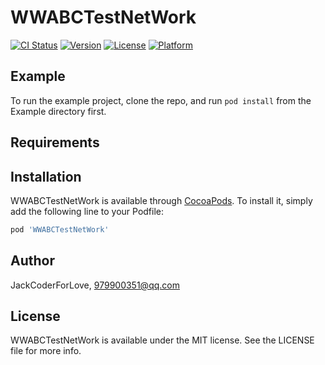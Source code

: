 # WWABCTestNetWork

[![CI Status](https://img.shields.io/travis/JackCoderForLove/WWABCTestNetWork.svg?style=flat)](https://travis-ci.org/JackCoderForLove/WWABCTestNetWork)
[![Version](https://img.shields.io/cocoapods/v/WWABCTestNetWork.svg?style=flat)](https://cocoapods.org/pods/WWABCTestNetWork)
[![License](https://img.shields.io/cocoapods/l/WWABCTestNetWork.svg?style=flat)](https://cocoapods.org/pods/WWABCTestNetWork)
[![Platform](https://img.shields.io/cocoapods/p/WWABCTestNetWork.svg?style=flat)](https://cocoapods.org/pods/WWABCTestNetWork)

## Example

To run the example project, clone the repo, and run `pod install` from the Example directory first.

## Requirements

## Installation

WWABCTestNetWork is available through [CocoaPods](https://cocoapods.org). To install
it, simply add the following line to your Podfile:

```ruby
pod 'WWABCTestNetWork'
```

## Author

JackCoderForLove, 979900351@qq.com

## License

WWABCTestNetWork is available under the MIT license. See the LICENSE file for more info.
